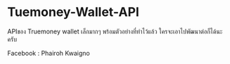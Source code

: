 # Tuemoney-Wallet-API
APIของ Truemoney wallet เล็กมากๆ พร้อมตัวอย่างที่ทำไว้แล้ว
ใครจะเอาไปพัฒนาต่อก็ได้นะครับ

Facebook : Phairoh Kwaigno
